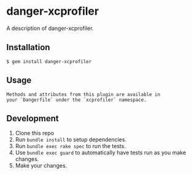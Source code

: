 # danger-xcprofiler

A description of danger-xcprofiler.

## Installation

    $ gem install danger-xcprofiler

## Usage

    Methods and attributes from this plugin are available in
    your `Dangerfile` under the `xcprofiler` namespace.

## Development

1. Clone this repo
2. Run `bundle install` to setup dependencies.
3. Run `bundle exec rake spec` to run the tests.
4. Use `bundle exec guard` to automatically have tests run as you make changes.
5. Make your changes.
